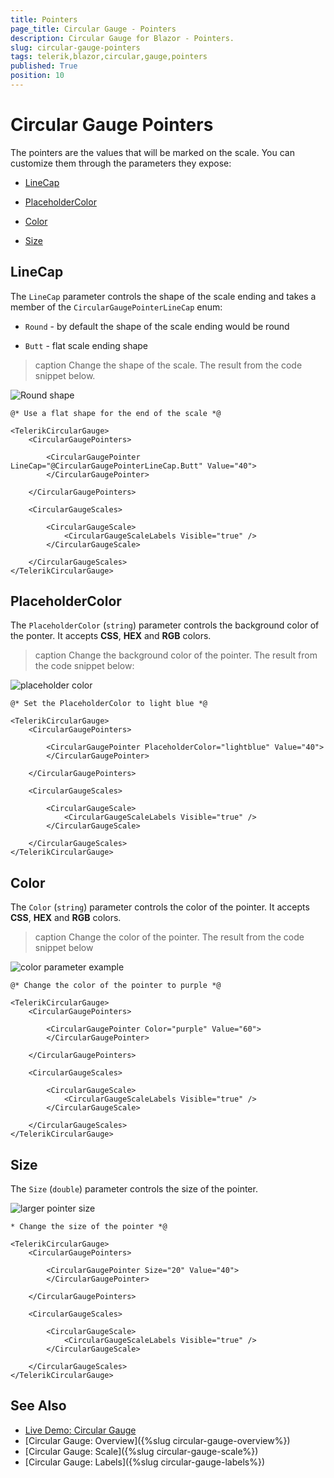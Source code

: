 ```yaml
---
title: Pointers
page_title: Circular Gauge - Pointers
description: Circular Gauge for Blazor - Pointers.
slug: circular-gauge-pointers
tags: telerik,blazor,circular,gauge,pointers
published: True
position: 10
---
```


# Circular Gauge Pointers

The pointers are the values that will be marked on the scale. You can customize them through the parameters they expose:

* [LineCap](#linecap)

* [PlaceholderColor](#placeholdercolor)

* [Color](#color)

* [Size](#size)

## LineCap

The `LineCap` parameter controls the shape of the scale ending and takes a member of the `CircularGaugePointerLineCap` enum:

* `Round` - by default the shape of the scale ending would be round

* `Butt` - flat scale ending shape

>caption Change the shape of the scale. The result from the code snippet below.

![Round shape](images/linecap-parameter.png)

````CSHTML
@* Use a flat shape for the end of the scale *@

<TelerikCircularGauge>
    <CircularGaugePointers>

        <CircularGaugePointer LineCap="@CircularGaugePointerLineCap.Butt" Value="40">
        </CircularGaugePointer>

    </CircularGaugePointers>

    <CircularGaugeScales>

        <CircularGaugeScale>
            <CircularGaugeScaleLabels Visible="true" />
        </CircularGaugeScale>

    </CircularGaugeScales>
</TelerikCircularGauge>
````

## PlaceholderColor

The `PlaceholderColor` (`string`) parameter controls the background color of the ponter. It accepts **CSS**, **HEX** and **RGB** colors.

>caption Change the background color of the pointer. The result from the code snippet below:

![placeholder color](images/placeholdercolor-parameter-circular.png)

````CSHTML
@* Set the PlaceholderColor to light blue *@

<TelerikCircularGauge>
    <CircularGaugePointers>

        <CircularGaugePointer PlaceholderColor="lightblue" Value="40">
        </CircularGaugePointer>

    </CircularGaugePointers>

    <CircularGaugeScales>

        <CircularGaugeScale>
            <CircularGaugeScaleLabels Visible="true" />
        </CircularGaugeScale>

    </CircularGaugeScales>
</TelerikCircularGauge>
````

## Color

The `Color` (`string`) parameter controls the color of the pointer. It accepts **CSS**, **HEX** and **RGB** colors.

>caption Change the color of the pointer. The result from the code snippet below

![color parameter example](images/color-parameter-circular-pointer.png)

````CSHTML
@* Change the color of the pointer to purple *@

<TelerikCircularGauge>
    <CircularGaugePointers>

        <CircularGaugePointer Color="purple" Value="60">
        </CircularGaugePointer>

    </CircularGaugePointers>

    <CircularGaugeScales>

        <CircularGaugeScale>
            <CircularGaugeScaleLabels Visible="true" />
        </CircularGaugeScale>

    </CircularGaugeScales>
</TelerikCircularGauge>
````

## Size

The `Size` (`double`) parameter controls the size of the pointer.

![larger pointer size](images/pointer-size-circular.png)

````CSHTML
* Change the size of the pointer *@

<TelerikCircularGauge>
    <CircularGaugePointers>

        <CircularGaugePointer Size="20" Value="40">
        </CircularGaugePointer>

    </CircularGaugePointers>

    <CircularGaugeScales>

        <CircularGaugeScale>
            <CircularGaugeScaleLabels Visible="true" />
        </CircularGaugeScale>

    </CircularGaugeScales>
</TelerikCircularGauge>
````

## See Also

* [Live Demo: Circular Gauge](https://demos.telerik.com/blazor-ui/circulargauge/overview)
* [Circular Gauge: Overview]({%slug circular-gauge-overview%})
* [Circular Gauge: Scale]({%slug circular-gauge-scale%})
* [Circular Gauge: Labels]({%slug circular-gauge-labels%})
